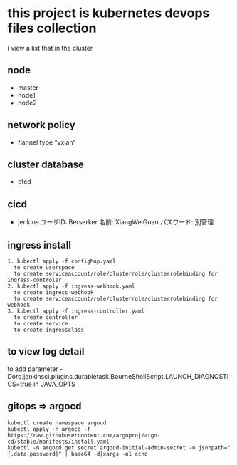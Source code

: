 # this project is kubernetes devops files collection
I view a list that in the cluster

## node
- master
- node1 
- node2 

## network policy
- flannel 
  type "vxlan"

## cluster database
- etcd 

## cicd
- jenkins
  ユーザID: Berserker
  名前: XiangWeiGuan
  パスワード: 別管理

## ingress install

    1. kubectl apply -f configMap.yaml 
      to create userspace
      to create serviceaccount/role/clusterrole/clusterrolebinding for ingress-controler
    2. kubectl apply -f ingress-webhook.yaml
      to create ingress-webhook
      to create serviceaccount/role/clusterrole/clusterrolebinding for webhook
    3. kubectl apply -f ingress-controller.yaml
      to create controller
      to create service
      to create ingressclass 

## to view log detail

to add parameter -Dorg.jenkinsci.plugins.durabletask.BourneShellScript.LAUNCH_DIAGNOSTICS=true in JAVA_OPTS

## gitops => argocd

    kubectl create namespace argocd
    kubectl apply -n argocd -f https://raw.githubusercontent.com/argoproj/argo-cd/stable/manifests/install.yaml
    kubectl -n argocd get secret argocd-initial-admin-secret -o jsonpath="{.data.password}" | base64 -d|xargs -n1 echo

